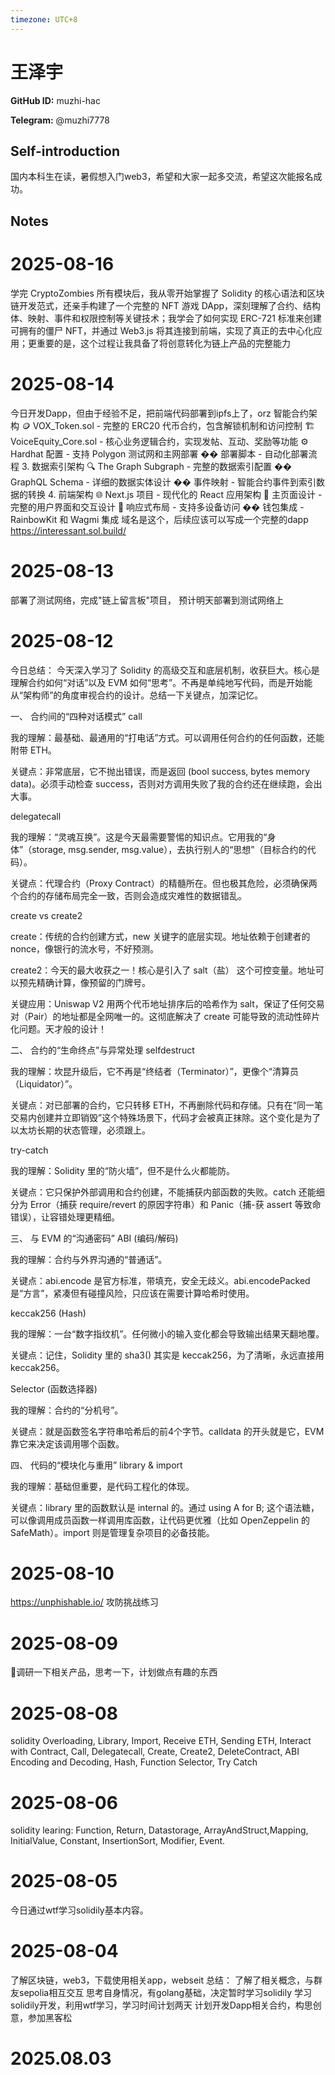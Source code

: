 ```yaml
---
timezone: UTC+8
---
```


# 王泽宇

**GitHub ID:** muzhi-hac

**Telegram:** @muzhi7778

## Self-introduction

国内本科生在读，暑假想入门web3，希望和大家一起多交流，希望这次能报名成功。

## Notes

<!-- Content_START -->
# 2025-08-16

学完 CryptoZombies 所有模块后，我从零开始掌握了 Solidity 的核心语法和区块链开发范式，还亲手构建了一个完整的 NFT 游戏 DApp，深刻理解了合约、结构体、映射、事件和权限控制等关键技术；我学会了如何实现 ERC-721 标准来创建可拥有的僵尸 NFT，并通过 Web3.js 将其连接到前端，实现了真正的去中心化应用；更重要的是，这个过程让我具备了将创意转化为链上产品的完整能力

# 2025-08-14

今日开发Dapp，但由于经验不足，把前端代码部署到ipfs上了，orz
智能合约架构
🪙 VOX_Token.sol - 完整的 ERC20 代币合约，包含解锁机制和访问控制
🏗️ VoiceEquity_Core.sol - 核心业务逻辑合约，实现发帖、互动、奖励等功能
⚙️ Hardhat 配置 - 支持 Polygon 测试网和主网部署
�� 部署脚本 - 自动化部署流程
3. 数据索引架构
🔍 The Graph Subgraph - 完整的数据索引配置
�� GraphQL Schema - 详细的数据实体设计
��️ 事件映射 - 智能合约事件到索引数据的转换
4. 前端架构
🌐 Next.js 项目 - 现代化的 React 应用架构
🎨 主页面设计 - 完整的用户界面和交互设计
📱 响应式布局 - 支持多设备访问
�� 钱包集成 - RainbowKit 和 Wagmi 集成
域名是这个，后续应该可以写成一个完整的dapp
https://interessant.sol.build/

# 2025-08-13

部署了测试网络，完成"链上留言板"项目，
预计明天部署到测试网络上

# 2025-08-12

今日总结： 今天深入学习了 Solidity 的高级交互和底层机制，收获巨大。核心是理解合约如何“对话”以及 EVM 如何“思考”。不再是单纯地写代码，而是开始能从“架构师”的角度审视合约的设计。总结一下关键点，加深记忆。

一、 合约间的“四种对话模式”
call

我的理解：最基础、最通用的“打电话”方式。可以调用任何合约的任何函数，还能附带 ETH。

关键点：非常底层，它不抛出错误，而是返回 (bool success, bytes memory data)。必须手动检查 success，否则对方调用失败了我的合约还在继续跑，会出大事。

delegatecall

我的理解：“灵魂互换”。这是今天最需要警惕的知识点。它用我的“身体”（storage, msg.sender, msg.value），去执行别人的“思想”（目标合约的代码）。

关键点：代理合约（Proxy Contract）的精髓所在。但也极其危险，必须确保两个合约的存储布局完全一致，否则会造成灾难性的数据错乱。

create vs create2

create：传统的合约创建方式，new 关键字的底层实现。地址依赖于创建者的 nonce，像银行的流水号，不好预测。

create2：今天的最大收获之一！核心是引入了 salt（盐） 这个可控变量。地址可以预先精确计算，像预留的门牌号。

关键应用：Uniswap V2 用两个代币地址排序后的哈希作为 salt，保证了任何交易对（Pair）的地址都是全网唯一的。这彻底解决了 create 可能导致的流动性碎片化问题。天才般的设计！

二、 合约的“生命终点”与异常处理
selfdestruct

我的理解：坎昆升级后，它不再是“终结者（Terminator）”，更像个“清算员（Liquidator）”。

关键点：对已部署的合约，它只转移 ETH，不再删除代码和存储。只有在“同一笔交易内创建并立即销毁”这个特殊场景下，代码才会被真正抹除。这个变化是为了以太坊长期的状态管理，必须跟上。

try-catch

我的理解：Solidity 里的“防火墙”，但不是什么火都能防。

关键点：它只保护外部调用和合约创建，不能捕获内部函数的失败。catch 还能细分为 Error（捕获 require/revert 的原因字符串）和 Panic（捕-获 assert 等致命错误），让容错处理更精细。

三、 与 EVM 的“沟通密码”
ABI (编码/解码)

我的理解：合约与外界沟通的“普通话”。

关键点：abi.encode 是官方标准，带填充，安全无歧义。abi.encodePacked 是“方言”，紧凑但有碰撞风险，只应该在需要计算哈希时使用。

keccak256 (Hash)

我的理解：一台“数字指纹机”。任何微小的输入变化都会导致输出结果天翻地覆。

关键点：记住，Solidity 里的 sha3() 其实是 keccak256，为了清晰，永远直接用 keccak256。

Selector (函数选择器)

我的理解：合约的“分机号”。

关键点：就是函数签名字符串哈希后的前4个字节。calldata 的开头就是它，EVM靠它来决定该调用哪个函数。

四、 代码的“模块化与重用”
library & import

我的理解：基础但重要，是代码工程化的体现。

关键点：library 里的函数默认是 internal 的。通过 using A for B; 这个语法糖，可以像调用成员函数一样调用库函数，让代码更优雅（比如 OpenZeppelin 的 SafeMath）。import 则是管理复杂项目的必备技能。

# 2025-08-10

https://unphishable.io/ 攻防挑战练习

# 2025-08-09

🤔调研一下相关产品，思考一下，计划做点有趣的东西

# 2025-08-08

solidity Overloading, Library, Import, Receive ETH, Sending ETH, Interact with Contract, Call, Delegatecall, Create, Create2, DeleteContract, ABI Encoding and Decoding, Hash, Function Selector, Try Catch

# 2025-08-06

solidity learing:
Function, Return, Datastorage, ArrayAndStruct,Mapping, InitialValue, Constant, InsertionSort, Modifier, Event.

# 2025-08-05

今日通过wtf学习solidily基本内容。

# 2025-08-04

了解区块链，web3，下载使用相关app，webseit
总结：
了解了相关概念，与群友sepolia相互交互
思考自身情况，有golang基础，决定暂时学习solidily
学习solidily开发，利用wtf学习，学习时间计划两天 
计划开发Dapp相关合约，构思创意，参加黑客松


# 2025.08.03


<!-- Content_END -->
